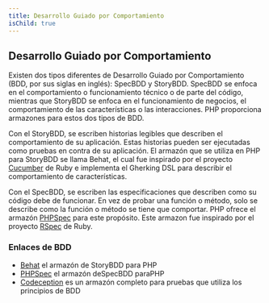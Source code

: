 ```yaml
---
title: Desarrollo Guiado por Comportamiento
isChild: true
---
```


## Desarrollo Guiado por Comportamiento

Existen dos tipos diferentes de Desarrollo Guiado por Comportamiento (BDD, por sus siglas en inglés): SpecBDD y StoryBDD. SpecBDD se enfoca en el comportamiento o funcionamiento técnico o de parte del código, mientras que StoryBDD se enfoca en el funcionamiento de negocios, el comportamiento de las características o las interacciones. PHP proporciona armazones para estos dos tipos de BDD.

Con el StoryBDD, se escriben historias legibles que describen el comportamiento de su aplicación. Estas historias pueden ser ejecutadas como pruebas en contra de su aplicación. El armazón que se utiliza en PHP para StoryBDD se llama Behat, el cual fue inspirado por el proyecto [Cucumber](http://cukes.info/) de Ruby e implementa el Gherking DSL para describir el comportamiento de características.

Con el SpecBDD, se escriben las especificaciones que describen como su código debe de funcionar. En vez de probar una función o método, solo se describe como la función o método se tiene que comportar. PHP ofrece el armazón [PHPSpec](http://www.phpspec.net/) para este propósito. Este armazon fue inspirado por el proyecto [RSpec](http://rspec.info/) de Ruby.

### Enlaces de BDD

* [Behat](http://behat.org/) el armazón de StoryBDD para PHP
* [PHPSpec](http://www.phpspec.net/) el armazón deSpecBDD paraPHP
* [Codeception](http://www.codeception.com) es un armazón completo para pruebas que utiliza los principios de BDD
